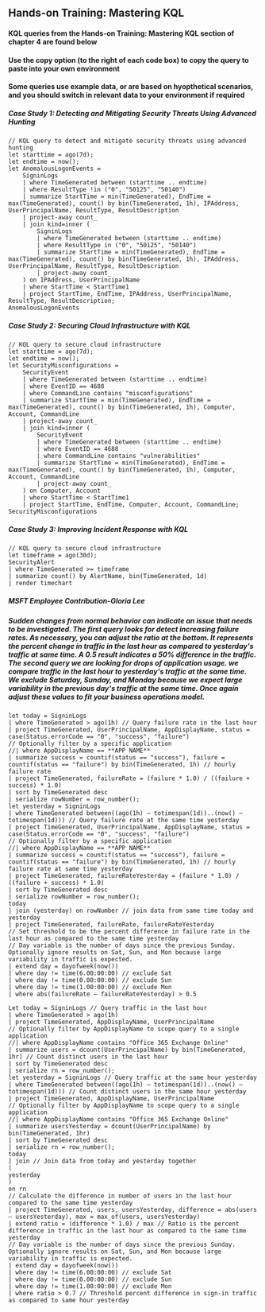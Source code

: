 ## Hands-on Training: Mastering KQL

#### KQL queries from the Hands-on Training: Mastering KQL section of chapter 4 are found below

#### Use the copy option (to the right of each code box) to copy the query to paste into your own environment

#### Some queries use example data, or are based on hyopthetical scenarios, and you should switch in relevant data to your environment if required


##### Case Study 1: Detecting and Mitigating Security Threats Using Advanced Hunting
```KQL
// KQL query to detect and mitigate security threats using advanced hunting
let starttime = ago(7d);
let endtime = now();
let AnomalousLogonEvents = 
    SigninLogs
    | where TimeGenerated between (starttime .. endtime)
    | where ResultType !in ("0", "50125", "50140")
    | summarize StartTime = min(TimeGenerated), EndTime = max(TimeGenerated), count() by bin(TimeGenerated, 1h), IPAddress, UserPrincipalName, ResultType, ResultDescription
    | project-away count_
    | join kind=inner (
        SigninLogs
        | where TimeGenerated between (starttime .. endtime)
        | where ResultType in ("0", "50125", "50140")
        | summarize StartTime = min(TimeGenerated), EndTime = max(TimeGenerated), count() by bin(TimeGenerated, 1h), IPAddress, UserPrincipalName, ResultType, ResultDescription
        | project-away count_
    ) on IPAddress, UserPrincipalName
    | where StartTime < StartTime1
    | project StartTime, EndTime, IPAddress, UserPrincipalName, ResultType, ResultDescription;
AnomalousLogonEvents
```

##### Case Study 2: Securing Cloud Infrastructure with KQL
```KQL
// KQL query to secure cloud infrastructure
let starttime = ago(7d);
let endtime = now();
let SecurityMisconfigurations = 
    SecurityEvent
    | where TimeGenerated between (starttime .. endtime)
    | where EventID == 4688
    | where CommandLine contains "misconfigurations"
    | summarize StartTime = min(TimeGenerated), EndTime = max(TimeGenerated), count() by bin(TimeGenerated, 1h), Computer, Account, CommandLine
    | project-away count_
    | join kind=inner (
        SecurityEvent
        | where TimeGenerated between (starttime .. endtime)
        | where EventID == 4688
        | where CommandLine contains "vulnerabilities"
        | summarize StartTime = min(TimeGenerated), EndTime = max(TimeGenerated), count() by bin(TimeGenerated, 1h), Computer, Account, CommandLine
        | project-away count_
    ) on Computer, Account
    | where StartTime < StartTime1
    | project StartTime, EndTime, Computer, Account, CommandLine;
SecurityMisconfigurations
```

##### Case Study 3: Improving Incident Response with KQL
```KQL
// KQL query to secure cloud infrastructure
let timeframe = ago(30d);
SecurityAlert
| where TimeGenerated >= timeframe
| summarize count() by AlertName, bin(TimeGenerated, 1d)
| render timechart
```

##### MSFT Employee Contribution-Gloria Lee
##### Sudden changes from normal behavior can indicate an issue that needs to be investigated. The first query looks for detect increasing failure rates. As necessary, you can adjust the ratio at the bottom. It represents the percent change in traffic in the last hour as compared to yesterday's traffic at same time. A 0.5 result indicates a 50% difference in the traffic. The second query we are looking for drops of application usage. we compare traffic in the last hour to yesterday's traffic at the same time. We exclude Saturday, Sunday, and Monday because we expect large variability in the previous day's traffic at the same time. Once again adjust these values to fit your business operations model.
```KQL
let today = SigninLogs 
| where TimeGenerated > ago(1h) // Query failure rate in the last hour  
| project TimeGenerated, UserPrincipalName, AppDisplayName, status = case(Status.errorCode == "0", "success", "failure") 
// Optionally filter by a specific application 
//| where AppDisplayName == **APP NAME** 
| summarize success = countif(status == "success"), failure = countif(status == "failure") by bin(TimeGenerated, 1h) // hourly failure rate 
| project TimeGenerated, failureRate = (failure * 1.0) / ((failure + success) * 1.0) 
| sort by TimeGenerated desc 
| serialize rowNumber = row_number(); 
let yesterday = SigninLogs 
| where TimeGenerated between((ago(1h) – totimespan(1d))..(now() – totimespan(1d))) // Query failure rate at the same time yesterday 
| project TimeGenerated, UserPrincipalName, AppDisplayName, status = case(Status.errorCode == "0", "success", "failure") 
// Optionally filter by a specific application 
//| where AppDisplayName == **APP NAME** 
| summarize success = countif(status == "success"), failure = countif(status == "failure") by bin(TimeGenerated, 1h) // hourly failure rate at same time yesterday 
| project TimeGenerated, failureRateYesterday = (failure * 1.0) / ((failure + success) * 1.0) 
| sort by TimeGenerated desc 
| serialize rowNumber = row_number(); 
today 
| join (yesterday) on rowNumber // join data from same time today and yesterday 
| project TimeGenerated, failureRate, failureRateYesterday 
// Set threshold to be the percent difference in failure rate in the last hour as compared to the same time yesterday 
// Day variable is the number of days since the previous Sunday. Optionally ignore results on Sat, Sun, and Mon because large variability in traffic is expected. 
| extend day = dayofweek(now()) 
| where day != time(6.00:00:00) // exclude Sat 
| where day != time(0.00:00:00) // exclude Sun 
| where day != time(1.00:00:00) // exclude Mon 
| where abs(failureRate – failureRateYesterday) > 0.5 
```

```KQL
Let today = SigninLogs // Query traffic in the last hour 
| where TimeGenerated > ago(1h) 
| project TimeGenerated, AppDisplayName, UserPrincipalName 
// Optionally filter by AppDisplayName to scope query to a single application 
//| where AppDisplayName contains "Office 365 Exchange Online" 
| summarize users = dcount(UserPrincipalName) by bin(TimeGenerated, 1hr) // Count distinct users in the last hour 
| sort by TimeGenerated desc 
| serialize rn = row_number(); 
let yesterday = SigninLogs // Query traffic at the same hour yesterday 
| where TimeGenerated between((ago(1h) – totimespan(1d))..(now() – totimespan(1d))) // Count distinct users in the same hour yesterday 
| project TimeGenerated, AppDisplayName, UserPrincipalName 
// Optionally filter by AppDisplayName to scope query to a single application 
//| where AppDisplayName contains "Office 365 Exchange Online" 
| summarize usersYesterday = dcount(UserPrincipalName) by bin(TimeGenerated, 1hr) 
| sort by TimeGenerated desc 
| serialize rn = row_number(); 
today 
| join // Join data from today and yesterday together 
( 
yesterday 
) 
on rn 
// Calculate the difference in number of users in the last hour compared to the same time yesterday 
| project TimeGenerated, users, usersYesterday, difference = abs(users – usersYesterday), max = max_of(users, usersYesterday) 
| extend ratio = (difference * 1.0) / max // Ratio is the percent difference in traffic in the last hour as compared to the same time yesterday 
// Day variable is the number of days since the previous Sunday. Optionally ignore results on Sat, Sun, and Mon because large variability in traffic is expected. 
| extend day = dayofweek(now()) 
| where day != time(6.00:00:00) // exclude Sat 
| where day != time(0.00:00:00) // exclude Sun 
| where day != time(1.00:00:00) // exclude Mon 
| where ratio > 0.7 // Threshold percent difference in sign-in traffic as compared to same hour yesterday 
```
